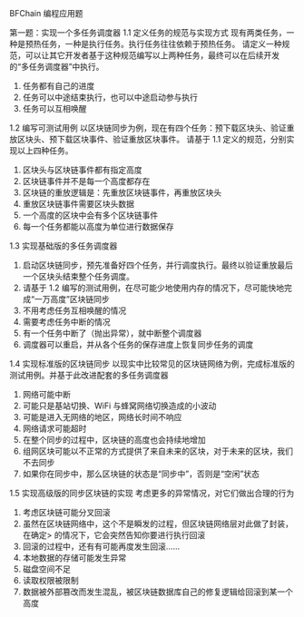 BFChain 编程应用题

第一题：实现一个多任务调度器
1.1 定义任务的规范与实现方式
现有两类任务，一种是预热任务，一种是执行任务。执行任务往往依赖于预热任务。
请定义一种规范，可以让其它开发者基于这种规范编写以上两种任务，最终可以在后续开发的“多任务调度器”中执行。

1. 任务都有自己的进度
2. 任务可以中途结束执行，也可以中途启动参与执行
3. 任务可以互相唤醒


1.2 编写可测试用例
以区块链同步为例，现在有四个任务：预下载区块头、验证重放区块头、预下载区块事件、验证重放区块事件。
请基于 1.1 定义的规范，分别实现以上四种任务。

1. 区块头与区块链事件都有指定高度
2. 区块链事件并不是每一个高度都存在
3. 区块链的重放逻辑是：先重放区块链事件，再重放区块头
4. 重放区块链事件需要区块头数据
5. 一个高度的区块中会有多个区块链事件
6. 每一个任务都能以高度为单位进行数据保存


1.3 实现基础版的多任务调度器
1. 启动区块链同步，预先准备好四个任务，并行调度执行。最终以验证重放最后一个区块头结束整个任务调度。
2. 请基于 1.2 编写的测试用例，在尽可能少地使用内存的情况下，尽可能快地完成“一万高度”区块链同步
3. 不用考虑任务互相唤醒的情况
4. 需要考虑任务中断的情况
  1. 有一个任务中断了（抛出异常），就中断整个调度器
  2. 调度器可以重启，并从各个任务的保存进度上恢复同步任务的调度


1.4 实现标准版的区块链同步
以现实中比较常见的区块链网络为例，完成标准版的测试用例。并基于此改进配套的多任务调度器

1. 网络可能中断
  1. 可能只是基站切换、WiFi 与蜂窝网络切换造成的小波动
  2. 可能是进入无网络的地区，网络长时间不响应
2. 网络请求可能超时
3. 在整个同步的过程中，区块链的高度也会持续地增加
4. 组网区块可能以不正常的方式提供了来自未来的区块，对于未来的区块，我们不去同步
5. 如果你在同步中，那么区块链的状态是“同步中”，否则是“空闲”状态


1.5 实现高级版的同步区块链的实现
考虑更多的异常情况，对它们做出合理的行为

1. 考虑区块链可能分叉回滚
  1. 虽然在区块链网络中，这个不是瞬发的过程，但区块链网络层对此做了封装，在确定> 的情况下，它会突然告知你要进行执行回滚
  2. 回滚的过程中，还有有可能再度发生回滚……
2. 本地数据的存储可能发生异常
  3. 磁盘空间不足
  4. 读取权限被限制
  5. 数据被外部篡改而发生混乱，被区块链数据库自己的修复逻辑给回滚到某一个高度
